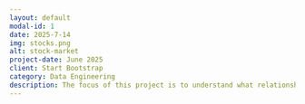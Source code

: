 ```yaml
---
layout: default
modal-id: 1
date: 2025-7-14
img: stocks.png
alt: stock-market
project-date: June 2025
client: Start Bootstrap
category: Data Engineering
description: The focus of this project is to understand what relationships may exist between a public company's stock price and being awarded a government contract.
---
```

